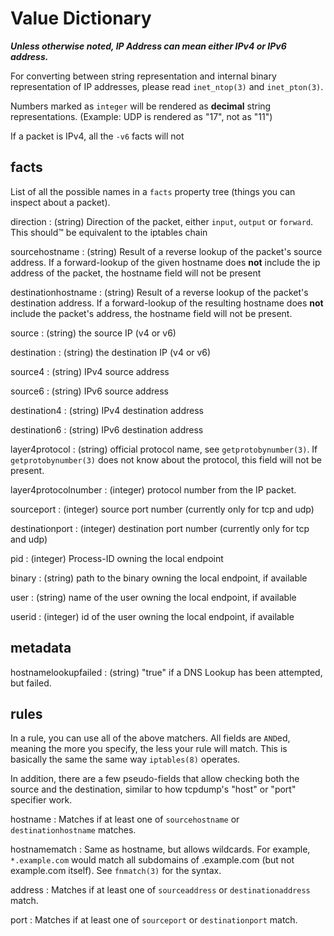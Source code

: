 Value Dictionary
================

***Unless otherwise noted, IP Address can mean either IPv4
or IPv6 address.***

For converting between string representation and internal binary
representation of IP addresses, please read `inet_ntop(3)` and
`inet_pton(3)`.

Numbers marked as `integer` will be rendered as **decimal**
string representations.  (Example: UDP is rendered as "17", not as "11")

If a packet is IPv4, all the `-v6` facts will not

facts
-----

List of all the possible names in a `facts` property tree (things you
can inspect about a packet).

direction
:	(string) Direction of the packet, either `input`, `output` or `forward`.
	This should™ be equivalent to the iptables chain

sourcehostname
:	(string) Result of a reverse lookup of the packet's source address.  If a
	forward-lookup of the given hostname does **not** include the
	ip address of the packet, the hostname field will not be present

destinationhostname
:	(string) Result of a reverse lookup of the packet's destination
	address.  If a forward-lookup of the resulting hostname does **not** include
	the packet's address, the hostname field will not be present.

source
:	(string) the source IP (v4 or v6)

destination
:	(string) the destination IP (v4 or v6)

source4
:	(string) IPv4 source address

source6
:	(string) IPv6 source address

destination4
:	(string) IPv4 destination address

destination6
:	(string) IPv6 destination address

layer4protocol
:	(string) official protocol name, see `getprotobynumber(3)`.
	If `getprotobynumber(3)` does not know about the protocol, this
	field will not be present.

layer4protocolnumber
:	(integer) protocol number from the IP packet.

sourceport
:	(integer) source port number (currently only for tcp and udp)

destinationport
:	(integer) destination port number (currently only for tcp and udp)

pid
:	(integer) Process-ID owning the local endpoint

binary
:	(string) path to the binary owning the local endpoint, if available

user
:	(string) name of the user owning the local endpoint, if available

userid
:	(integer) id of the user owning the local endpoint, if available


metadata
--------

hostnamelookupfailed
:	(string) "true" if a DNS Lookup has been attempted, but failed.

rules
-----

In a rule, you can use all of the above matchers.  All fields are
`AND`ed, meaning the more you specify, the less your rule will match.
This is basically the same the same way `iptables(8)` operates.

In addition, there are a few pseudo-fields that allow checking both the
source and the destination, similar to how tcpdump's "host" or "port"
specifier work.

hostname
:	Matches if at least one of `sourcehostname` or `destinationhostname`
	matches.

hostnamematch
:	Same as hostname, but allows wildcards. For example, `*.example.com`
	would match all subdomains of .example.com (but not example.com
	itself).  See `fnmatch(3)` for the syntax.

address
:	Matches if at least one of `sourceaddress` or `destinationaddress`
	match.

port
:	Matches if at least one of `sourceport` or `destinationport` match.
